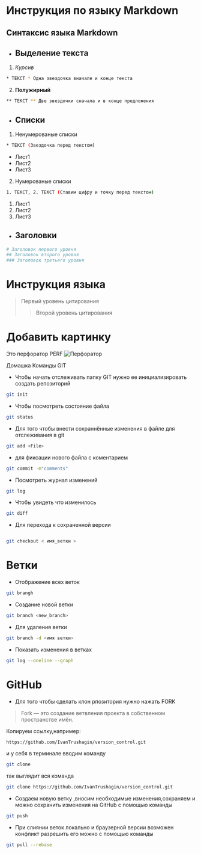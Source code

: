 
# Инструкция по языку Markdown
## Синтаксис языка Markdown
* ## Выделение текста
1. *Курсив*
```sh
* ТЕКСТ * Одна звездочка вначале и конце текста
```
2. **Полужирный**
```sh
** ТЕКСТ ** Две звездочки сначала и в конце предложения
```
* ## Списки
1. Ненумерованые списки
```sh
* ТЕКСТ (Звездочка перед текстом)
```
* Лист1
* Лист2
* Лист3
2. Нумерованые списки
```sh
1. ТЕКСТ, 2. ТЕКСТ (Ставим цифру и точку перед текстом)
```
1. Лист1
2. Лист2
3. Лист3
* ## Заголовки
```sh
# Заголовок первого уровня
## Заголовок второго уровня
### Заголовок третьего уровня
```
# Инструкция языка 
> Первый уровень цитирования
>> Второй уровень цитирования
# Добавить картинку

Это перфоратор PERF
![Перфоратор](perf.jpg)

Домашка
Команды GIT
 * Чтобы начать отслеживать папку GIT нужно ее инициализировать создать репозиторий
```sh
git init
```
* Чтобы посмотреть состояние файла
``` sh
git status
```
* Для того чтобы внести сохраннённые изменения в файле для отслеживания в git
```sh
git add <File>
```
* для фиксации нового файла с коментарием
```sh
git commit -m"comments"
```
* Посмотреть журнал изменений
```sh
git log
```
* Чтобы увидеть что изменилось
```sh
git diff
```
* Для перехода к сохраненной версии
```sh

git checkout < имя_ветки >

```
# Ветки

* Отображение всех веток
```sh
git brangh
```

* Создание новой ветки
```sh
git branch <new_branch>
```
* Для удаления ветки
```sh
git branch -d <имя ветки>
```

* Показать изменения в ветках
```sh
git log --oneline --graph
```
# GitHub
* Для того чтобы сделать клон рпозитория нужно нажать FORK
> Fork — это создание ветвления проекта в собственном пространстве имён.

Копируем ссылку,например:
```sh
https://github.com/IvanTrushagin/version_control.git
```
и у себя в терминале вводим команду
```sh
git clone
```
так выглядит вся команда
```sh
git clone https://github.com/IvanTrushagin/version_control.git
```
* Создаем новую ветку ,вносим необходимые изменения,сохраняем и можно сохранить изменения на GitHub с помощью команды
```sh
git push
```
* При cлиянии веток локально и браузерной версии возможен конфликт разрешить его можно с помощью команды
```sh
git pull --rebase
```
